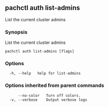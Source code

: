 ## pachctl auth list-admins

List the current cluster admins

### Synopsis

List the current cluster admins

```
pachctl auth list-admins [flags]
```

### Options

```
  -h, --help   help for list-admins
```

### Options inherited from parent commands

```
      --no-color   Turn off colors.
  -v, --verbose    Output verbose logs
```

